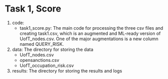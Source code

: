 # Task 1, Score
1. code:
    + task1_score.py: The main code for processing the three csv files and creating task1.csv, which is an augmented and ML-ready version of UofT_nodes.csv. One of the major augmentations is a new column named QUERY_RISK.
2. data: The directory for storing the data
    + UofT_nodes.csv
    + opensanctions.csv
    + UofT_occupation_risk.csv
3. results: The directory for storing the results and logs
